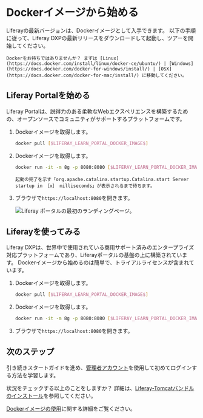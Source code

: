 # Dockerイメージから始める

Liferayの最新バージョンは、Dockerイメージとして入手できます。 以下の手順に従って、Liferay DXPの最新リリースをダウンロードして起動し、ツアーを開始してください。

```{important}
Dockerをお持ちではありませんか？ まずは [Linux](https://docs.docker.com/install/linux/docker-ce/ubuntu/) | [Windows](https://docs.docker.com/docker-for-windows/install/) | [OSX](https://docs.docker.com/docker-for-mac/install/) に移動してください。
```

<a name="get-started-with-liferay-portal" />

## Liferay Portalを始める

Liferay Portalは、説得力のある柔軟なWebエクスペリエンスを構築するための、オープンソースでコミュニティがサポートするプラットフォームです。

1. Dockerイメージを取得します。

    ```bash
    docker pull [$LIFERAY_LEARN_PORTAL_DOCKER_IMAGE$]
    ```

1. Dockerイメージを取得します。

    ```bash
    docker run -it -m 8g -p 8080:8080 [$LIFERAY_LEARN_PORTAL_DOCKER_IMAGE$]
    ```

    ```{tip}
    起動の完了を示す「org.apache.catalina.startup.Catalina.start Server startup in ［x］ milliseconds」が表示されるまで待ちます。
    ```

1. ブラウザで`https://localhost:8080`を開きます。

    ![Liferay ポータルの最初のランディングページ。](./starting-with-a-docker-image/images/01.png)

<a name="get-started-with-liferay-dxp" />

## Liferayを使ってみる

Liferay DXPは、世界中で使用されている商用サポート済みのエンタープライズ対応プラットフォームであり、Liferayポータルの基盤の上に構築されています。 Dockerイメージから始めるのは簡単で、トライアルライセンスが含まれています。

1. Dockerイメージを取得します。

    ```bash
    docker pull [$LIFERAY_LEARN_PORTAL_DOCKER_IMAGE$]
    ```

1. Dockerイメージを取得します。

    ```bash
    docker run -it -m 8g -p 8080:8080 [$LIFERAY_LEARN_PORTAL_DOCKER_IMAGE$]
    ```

1. ブラウザで`https://localhost:8080`を開きます。

<a name="whats-next" />

## 次のステップ

引き続きスタートガイドを進め、[管理者アカウント](./introduction-to-the-admin-account.md)を使用して初めてログインする方法を学習します。

状況をチェックする以上のことをしますか？ 詳細は、[Liferay-Tomcatバンドルのインストール](../installation-and-upgrades/installing-liferay/installing-a-liferay-tomcat-bundle.md)を参照してください。

[Dockerイメージの使用](../installation-and-upgrades/installing-liferay/using-liferay-docker-images/docker-container-basics.md)に関する詳細をご覧ください。
